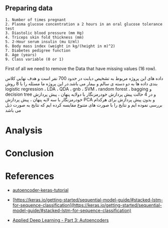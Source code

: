## Preparing data


    1. Number of times pregnant
    2. Plasma glucose concentration a 2 hours in an oral glucose tolerance test
    3. Diastolic blood pressure (mm Hg)
    4. Triceps skin fold thickness (mm)
    5. 2-Hour serum insulin (mu U/ml)
    6. Body mass index (weight in kg/(height in m)^2)
    7. Diabetes pedigree function
    8. Age (years)
    9. Class variable (0 or 1)    
First of all we need to remove the Data that have missing values (16 row).

داده های این پروژه مربوط به تشخیص دیابت در حدود 700 نفر است و هدف نهایی کلاس بندی داده ها به دو دسته ی سالم و بیمار می باشد.در این پروژه ما مسئله را با 8 روش logistic regression ، LDA ، QDA ، gnb ، SVM ، random forest  ، bagging و decision tree و در 4 حالت پیش پردازش خودرمزنگار با دولایه پنهان ، پیش پردازش خودرمزنگار با سه لایه پنهان ، پیش پردازش PCA و بدون پیش پردازش برای هرکدام بررسی نموده ایم و نتایج را با صورت های متنوع مقایسه کرده ایم که نتایج به صورت ذیل می باشد

# Analysis
# Conclusion
# References
* [autoencoder-keras-tutorial](https://www.datacamp.com/community/tutorials/autoencoder-keras-tutorial)

* [https://keras.io/getting-started/sequential-model-guide/#stacked-lstm-for-sequence-classification](https://keras.io/getting-started/sequential-model-guide/#stacked-lstm-for-sequence-classification)

* [Applied Deep Learning - Part 3: Autoencoders](https://towardsdatascience.com/applied-deep-learning-part-3-autoencoders-1c083af4d798)
